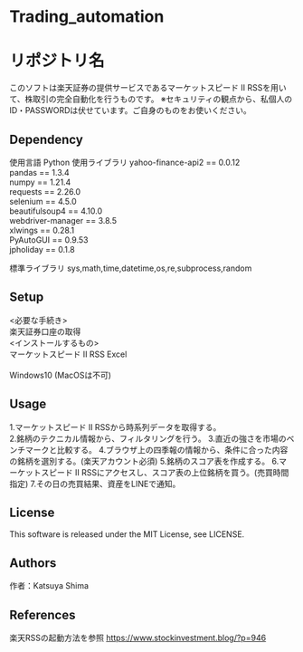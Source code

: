 # Trading_automation

# リポジトリ名
このソフトは楽天証券の提供サービスであるマーケットスピード II RSSを用いて、株取引の完全自動化を行うものです。
※セキュリティの観点から、私個人のID・PASSWORDは伏せています。ご自身のものをお使いください。

## Dependency
使用言語 Python
使用ライブラリ
yahoo-finance-api2 == 0.0.12  
pandas == 1.3.4  
numpy == 1.21.4  
requests == 2.26.0  
selenium == 4.5.0  
beautifulsoup4 == 4.10.0  
webdriver-manager == 3.8.5  
xlwings == 0.28.1  
PyAutoGUI == 0.9.53  
jpholiday == 0.1.8  

標準ライブラリ
sys,math,time,datetime,os,re,subprocess,random

## Setup
<必要な手続き>  
楽天証券口座の取得  
<インストールするもの>  
マーケットスピード II RSS 
Excel  
<OS>  
Windows10 (MacOSは不可)  

## Usage
1.マーケットスピード II RSSから時系列データを取得する。  
2.銘柄のテクニカル情報から、フィルタリングを行う。
3.直近の強さを市場のベンチマークと比較する。
4.ブラウザ上の四季報の情報から、条件に合った内容の銘柄を選別する。(楽天アカウント必須)
5.銘柄のスコア表を作成する。
6.マーケットスピード II RSSにアクセスし、スコア表の上位銘柄を買う。(売買時間指定)
7.その日の売買結果、資産をLINEで通知。

## License
This software is released under the MIT License, see LICENSE.

## Authors
作者：Katsuya Shima  

## References
楽天RSSの起動方法を参照  https://www.stockinvestment.blog/?p=946
